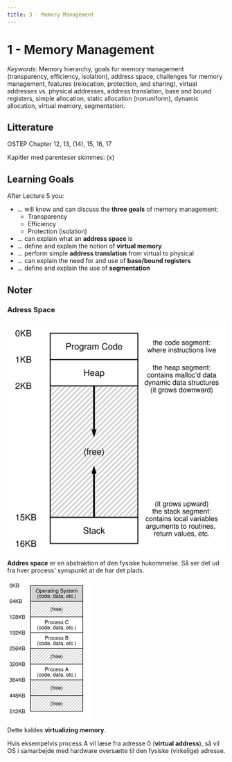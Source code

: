 ```yaml
---
title: 3 - Memory Management
---
```


# 1 - Memory Management

*Keywords*: Memory hierarchy, goals for memory management (transparency, efficiency, isolation), address space, challenges for memory management, features (relocation, protection, and sharing), virtual addresses vs. physical addresses, address translation, base and bound registers, simple allocation, static allocation (nonuniform), dynamic allocation, virtual memory, segmentation.

## Litterature

OSTEP Chapter 12, 13, (14), 15, 16, 17

Kapitler med parenteser skimmes: (x)

## Learning Goals

After Lecture 5 you:

* ... will know and can discuss the **three goals** of memory management:
  *  Transparency 
  * Efficiency 
  * Protection (isolation)
* ... can explain what an **address space** is 
* ... define and explain the notion of **virtual memory** 
* ... perform simple **address translation** from virtual to physical 
* ... can explain the need for and use of **base/bound registers** 
* ... define and explain the use of **segmentation**



## Noter

### Adress Space

![1559288966769](images/3-memory-management/1559288966769.png)

**Addres space** er en abstraktion af den fysiske hukommelse. Så ser det ud fra hver process' synspunkt at de har det plads.

![1559289102517](images/3-memory-management/1559289102517.png)

Dette kaldes **virtualizing memory**.

Hvis eksempelvis process A vil læse fra adresse 0 (**virtual address**), så vil OS i samarbejde med hardware oversætte til den fysiske (virkelige) adresse.